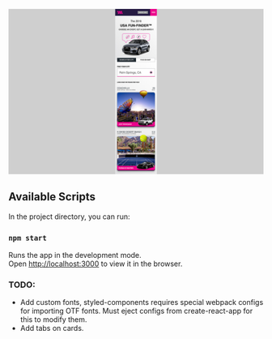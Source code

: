 ![picture](./src/images/screenshot.jpg)

## Available Scripts

In the project directory, you can run:

### `npm start`

Runs the app in the development mode.<br>
Open [http://localhost:3000](http://localhost:3000) to view it in the browser.

### TODO:
- Add custom fonts, styled-components requires special webpack configs for importing OTF fonts. Must eject configs from create-react-app for this to modify them.
- Add tabs on cards.
